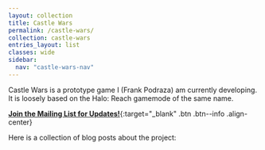 ```yaml
---
layout: collection
title: Castle Wars
permalink: /castle-wars/
collection: castle-wars
entries_layout: list
classes: wide
sidebar:
  nav: "castle-wars-nav"
---
```


Castle Wars is a prototype game I (Frank Podraza) am currently developing. It is loosely based on the Halo: Reach gamemode of the same name. 

[**Join the Mailing List for Updates!**](/castle-wars/mail/){:target="_blank" .btn .btn--info .align-center}

Here is a collection of blog posts about the project:
